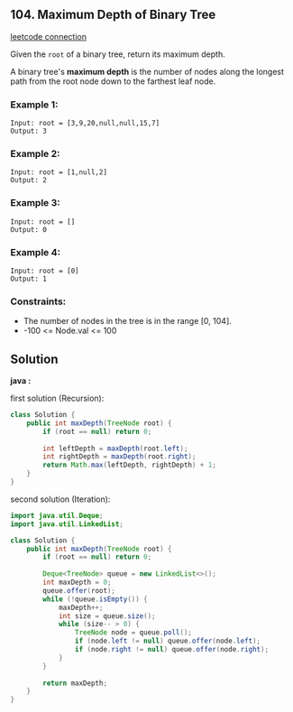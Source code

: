 ## 104. Maximum Depth of Binary Tree

[leetcode connection](https://leetcode.com/problems/maximum-depth-of-binary-tree/)

Given the `root` of a binary tree, return its maximum depth.

A binary tree's **maximum depth** is the number of nodes along the longest path from the root node down to the farthest leaf node.

### Example 1:
```
Input: root = [3,9,20,null,null,15,7]
Output: 3
```

### Example 2:
```
Input: root = [1,null,2]
Output: 2
```

### Example 3:
```
Input: root = []
Output: 0
```

### Example 4:
```
Input: root = [0]
Output: 1
```

### Constraints:

* The number of nodes in the tree is in the range [0, 104].
* -100 <= Node.val <= 100

## Solution

**java :**

first solution (Recursion):
```java
class Solution {
    public int maxDepth(TreeNode root) {
        if (root == null) return 0;
        
        int leftDepth = maxDepth(root.left);
        int rightDepth = maxDepth(root.right);
        return Math.max(leftDepth, rightDepth) + 1;
    }
}
```

second solution (Iteration):
```java
import java.util.Deque;
import java.util.LinkedList;

class Solution {
    public int maxDepth(TreeNode root) {
        if (root == null) return 0;
        
        Deque<TreeNode> queue = new LinkedList<>();
        int maxDepth = 0;
        queue.offer(root);
        while (!queue.isEmpty()) {
            maxDepth++;
            int size = queue.size();
            while (size-- > 0) {
                TreeNode node = queue.poll();
                if (node.left != null) queue.offer(node.left);
                if (node.right != null) queue.offer(node.right);
            }
        }
        
        return maxDepth;
    }
}
```